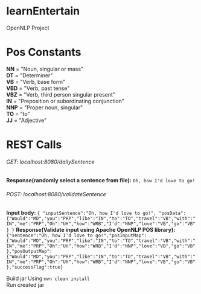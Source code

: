 # learnEntertain

OpenNLP Project

# Pos Constants
**NN**  = "Noun, singular or mass" <br>
**DT**  = "Determiner" <br>
**VB**  = "Verb, base form" <br>
**VBD** = "Verb, past tense" <br>
**VBZ** = "Verb, third person singular present" <br>
**IN**  = "Preposition or subordinating conjunction" <br>
**NNP** = "Proper noun, singular" <br>
**TO**  = "to" <br>
**JJ**  = "Adjective"

# REST Calls

###### GET: localhost:8080/dailySentence
**Response(randomly select a sentence from file):** `Oh, how I'd love to go!` 

###### POST: localhost:8080/validateSentence
**Input body:** 
`{
"inputSentence":"Oh, how I'd love to go!",
"posData":{"Would":"MD","you":"PRP","like":"IN","to":"TO","travel":"VB","with":"IN","me":"PRP","Oh":"UH","how":"WRB","I'd":"NNP","love":"VB","go":"VB"}
}`
**Response(Validate input using Apache OpenNLP POS library):**
`{"sentence":"Oh, how I'd love to go!","posInputMap":{"Would":"MD","you":"PRP","like":"IN","to":"TO","travel":"VB","with":"IN","me":"PRP","Oh":"UH","how":"WRB","I'd":"NNP","love":"VB","go":"VB"},"posOutputMap":{"Would":"MD","you":"PRP","like":"IN","to":"TO","travel":"VB","with":"IN","me":"PRP","Oh":"UH","how":"WRB","I'd":"NNP","love":"VB","go":"VB"},"successFlag":true}`


Build jar Using `mvn clean install`<br>
Run created jar 

